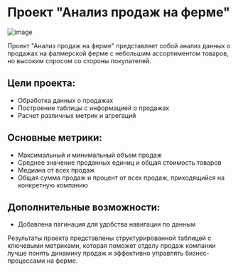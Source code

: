 # Проект "Анализ продаж на ферме"

![image](https://github.com/wAkExGOD/data-analysis/assets/52173833/4385af53-799e-474d-b46c-b5d4bc1d1014)

Проект "Анализ продаж на ферме" представляет собой анализ данных о продажах на фалмерской ферме с небольшим ассортиментом товаров, но высоким спросом со стороны покупателей. 

## Цели проекта:
- Обработка данных о продажах
- Построение таблицы с информацией о продажах
- Расчет различных метрик и агрегаций

## Основные метрики:
- Максимальный и минимальный объем продаж
- Среднее значение проданных единиц и общая стоимость товаров
- Медиана от всех продаж
- Общая сумма продаж и процент от всех продаж, приходящийся на конкретную компанию

## Дополнительные возможности:
- Добавлена пагинация для удобства навигации по данным

Результаты проекта представлены структурированной таблицей с ключевыми метриками, которая поможет отделу продаж компании лучше понять динамику продаж и эффективно управлять бизнес-процессами на ферме.
